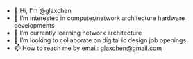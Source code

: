 - 👋 Hi, I’m @glaxchen
- 👀 I’m interested in computer/network architecture hardware developments
- 🌱 I’m currently learning network architecture
- 💞️ I’m looking to collaborate on digital ic design job openings
- 📫 How to reach me by email: glaxchen@gmail.com

<!---
glaxchen/glaxchen is a ✨ special ✨ repository because its `README.md` (this file) appears on your GitHub profile.
You can click the Preview link to take a look at your changes.
--->
